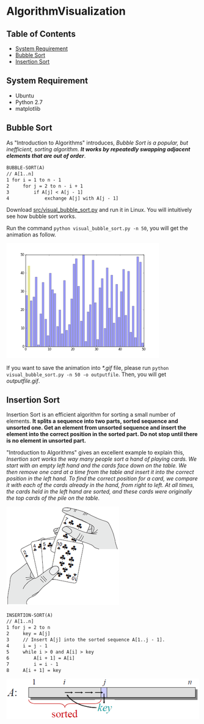 # AlgorithmVisualization

## Table of Contents

- [System Requirement](https://github.com/heray1990/AlgorithmVisualization#system-requirement)
- [Bubble Sort](https://github.com/heray1990/AlgorithmVisualization#bubble-sort)
- [Insertion Sort](https://github.com/heray1990/AlgorithmVisualization#insertion-sort)

## System Requirement

- Ubuntu
- Python 2.7
- matplotlib

## Bubble Sort

As "Introduction to Algorithms" introduces, _Bubble Sort is a popular, but inefficient, sorting algorithm. **It works by repeatedly swapping adjacent elements that are out of order**_.

```
BUBBLE-SORT(A)
// A[1..n]
1 for i = 1 to n - 1
2     for j = 2 to n - i + 1
3         if A[j] < A[j - 1]
4             exchange A[j] with A[j - 1]
```

Download [src/visual_bubble_sort.py](https://github.com/heray1990/AlgorithmVisualization/blob/master/src/visual_bubble_sort.py) and run it in Linux. You will intuitively see how bubble sort works.

Run the command `python visual_bubble_sort.py -n 50`, you will get the animation as follow.

![bubble_sort_50samples_fps20_dpi50](https://raw.githubusercontent.com/heray1990/AlgorithmVisualization/master/images/bubble_sort_50samples_fps30_dpi50.gif)

If you want to save the animation into _\*.gif_ file, please run `python visual_bubble_sort.py -n 50 -o outputfile`. Then, you will get *outputfile.gif*.

## Insertion Sort

Insertion Sort is an efficient algorithm for sorting a small number of elements. **It splits a sequence into two parts, sorted sequence and unsorted one. Get an element from unsorted sequence and insert the element into the correct position in the sorted part. Do not stop until there is no element in unsorted part.**

"Introduction to Algorithms" gives an excellent example to explain this, _Insertion sort works the way many people sort a hand of playing cards. We start with an empty left hand and the cards face down on the table. We then remove one card at a time from the table and insert it into the correct position in the left hand. To find the correct position for a card, we compare it with each of the cards already in the hand, from right to left. At all times, the cards held in the left hand are sorted, and these cards were originally the top cards of the pile on the table._

![sorting_cards_using_insertion_sort](https://raw.githubusercontent.com/heray1990/AlgorithmVisualization/master/images/sorting_cards_using_insertion_sort.png)

```
INSERTION-SORT(A)
// A[1..n]
1 for j = 2 to n
2     key = A[j]
3     // Insert A[j] into the sorted sequence A[1..j - 1].
4     i = j - 1
5     while i > 0 and A[i] > key
6         A[i + 1] = A[i]
7         i = i - 1
8     A[i + 1] = key
```

![sorting_cards_using_insertion_sort](https://raw.githubusercontent.com/heray1990/AlgorithmVisualization/master/images/insertion_sort.png)
